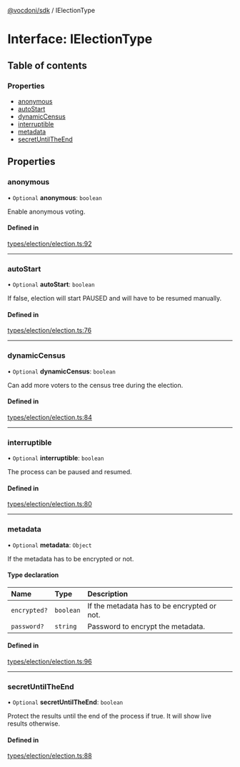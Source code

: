 [@vocdoni/sdk](/sdk) / IElectionType

# Interface: IElectionType

## Table of contents

### Properties

- [anonymous](IElectionType#anonymous)
- [autoStart](IElectionType#autostart)
- [dynamicCensus](IElectionType#dynamiccensus)
- [interruptible](IElectionType#interruptible)
- [metadata](IElectionType#metadata)
- [secretUntilTheEnd](IElectionType#secretuntiltheend)

## Properties

### anonymous

• `Optional` **anonymous**: `boolean`

Enable anonymous voting.

#### Defined in

[types/election/election.ts:92](https://github.com/vocdoni/vocdoni-sdk/blob/ee6390524b82e6ef535da03c0e3bb826e450e622/src/types/election/election.ts#L92)

___

### autoStart

• `Optional` **autoStart**: `boolean`

If false, election will start PAUSED and will have to be resumed manually.

#### Defined in

[types/election/election.ts:76](https://github.com/vocdoni/vocdoni-sdk/blob/ee6390524b82e6ef535da03c0e3bb826e450e622/src/types/election/election.ts#L76)

___

### dynamicCensus

• `Optional` **dynamicCensus**: `boolean`

Can add more voters to the census tree during the election.

#### Defined in

[types/election/election.ts:84](https://github.com/vocdoni/vocdoni-sdk/blob/ee6390524b82e6ef535da03c0e3bb826e450e622/src/types/election/election.ts#L84)

___

### interruptible

• `Optional` **interruptible**: `boolean`

The process can be paused and resumed.

#### Defined in

[types/election/election.ts:80](https://github.com/vocdoni/vocdoni-sdk/blob/ee6390524b82e6ef535da03c0e3bb826e450e622/src/types/election/election.ts#L80)

___

### metadata

• `Optional` **metadata**: `Object`

If the metadata has to be encrypted or not.

#### Type declaration

| Name | Type | Description |
| :------ | :------ | :------ |
| `encrypted?` | `boolean` | If the metadata has to be encrypted or not. |
| `password?` | `string` | Password to encrypt the metadata. |

#### Defined in

[types/election/election.ts:96](https://github.com/vocdoni/vocdoni-sdk/blob/ee6390524b82e6ef535da03c0e3bb826e450e622/src/types/election/election.ts#L96)

___

### secretUntilTheEnd

• `Optional` **secretUntilTheEnd**: `boolean`

Protect the results until the end of the process if true. It will show live results otherwise.

#### Defined in

[types/election/election.ts:88](https://github.com/vocdoni/vocdoni-sdk/blob/ee6390524b82e6ef535da03c0e3bb826e450e622/src/types/election/election.ts#L88)
